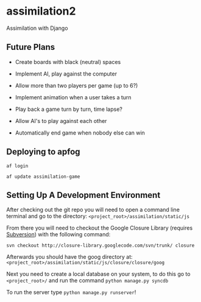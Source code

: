 assimilation2
=============

Assimilation with Django

Future Plans
------------

- Create boards with black (neutral) spaces

- Implement AI, play against the computer

- Allow more than two players per game (up to 6?)

- Implement animation when a user takes a turn

- Play back a game turn by turn, time lapse?

- Allow AI's to play against each other

- Automatically end game when nobody else can win

Deploying to apfog
------------------
`af login`

`af update assimilation-game`

Setting Up A Development Environment
------------------------------------

After checking out the git repo you will need to open a command line terminal 
and go to the directory: `<project_root>/assimilation/static/js`

From there you will need to checkout the Google Closure Library (requires 
[Subversion](http://subversion.apache.org/)) with the following command:

`svn checkout http://closure-library.googlecode.com/svn/trunk/ closure`

Afterwards you should have the goog directory at: `<project_root>/assimilation/static/js/closure/closure/goog`

Next you need to create a local database on your system, to do this go to `<project_root>/` and run the command `python manage.py syncdb`

To run the server type `python manage.py runserver`!
